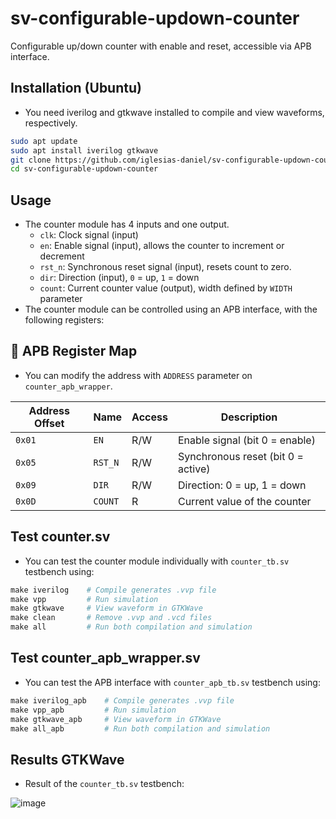 # sv-configurable-updown-counter
Configurable up/down counter with enable and reset, accessible via APB interface.

## Installation (Ubuntu)

- You need iverilog and gtkwave installed to compile and view waveforms, respectively.

```bash
sudo apt update
sudo apt install iverilog gtkwave
git clone https://github.com/iglesias-daniel/sv-configurable-updown-counter
cd sv-configurable-updown-counter
```
## Usage 

- The counter module has 4 inputs and one output.
    - `clk`: Clock signal (input)
    - `en`: Enable signal (input), allows the counter to increment or decrement
    - `rst_n`: Synchronous reset signal (input), resets count to zero.
    - `dir`: Direction (input), `0` = up, `1` = down
    - `count`: Current counter value (output), width defined by `WIDTH` parameter
- The counter module can be controlled using an APB interface, with the following registers:

## 📄 APB Register Map

- You can modify the address with `ADDRESS` parameter on `counter_apb_wrapper`.

| Address Offset | Name        | Access | Description                        |
|----------------|-------------|--------|------------------------------------|
| `0x01`         | `EN`        | R/W    | Enable signal (bit 0 = enable)     |
| `0x05`         | `RST_N`     | R/W    | Synchronous reset (bit 0 = active) |
| `0x09`         | `DIR`       | R/W    | Direction: 0 = up, 1 = down        |
| `0x0D`         | `COUNT`     | R      | Current value of the counter       |




## Test counter.sv

- You can test the counter module individually with `counter_tb.sv` testbench using:

```makefile
make iverilog    # Compile generates .vvp file
make vpp         # Run simulation
make gtkwave     # View waveform in GTKWave
make clean       # Remove .vvp and .vcd files
make all         # Run both compilation and simulation

```

## Test counter_apb_wrapper.sv

- You can test the APB interface with `counter_apb_tb.sv` testbench using:

```makefile
make iverilog_apb    # Compile generates .vvp file
make vpp_apb         # Run simulation
make gtkwave_apb     # View waveform in GTKWave
make all_apb         # Run both compilation and simulation
```

## Results GTKWave

- Result of the `counter_tb.sv` testbench:

![image](https://github.com/user-attachments/assets/e95049d1-6194-4113-a0c7-c8ffa9323c46)
